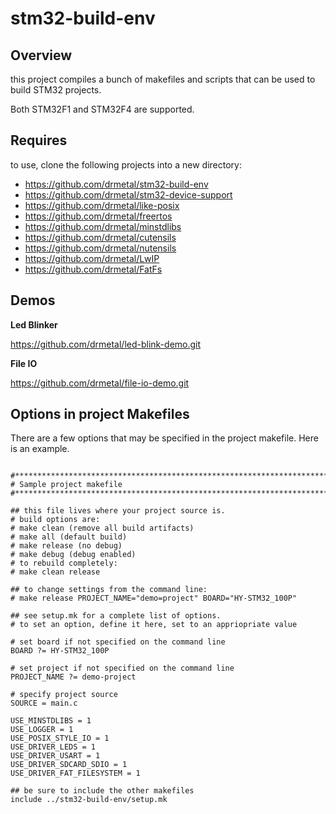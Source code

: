 stm32-build-env
===============

Overview
--------

this project compiles a bunch of makefiles and scripts that can be used to build STM32 projects.

Both STM32F1 and STM32F4 are supported.

Requires
--------

to use, clone the following projects into a new directory:

 - https://github.com/drmetal/stm32-build-env
 - https://github.com/drmetal/stm32-device-support
 - https://github.com/drmetal/like-posix
 - https://github.com/drmetal/freertos
 - https://github.com/drmetal/minstdlibs
 - https://github.com/drmetal/cutensils
 - https://github.com/drmetal/nutensils
 - https://github.com/drmetal/LwIP
 - https://github.com/drmetal/FatFs
 
 
Demos
-----

**Led Blinker**

https://github.com/drmetal/led-blink-demo.git

**File IO**

https://github.com/drmetal/file-io-demo.git


Options in project Makefiles
----------------------------

There are a few options that may be specified in the project makefile. Here is an example.

``` make

#******************************************************************************
# Sample project makefile
#******************************************************************************

## this file lives where your project source is.
# build options are:
# make clean (remove all build artifacts)
# make all (default build)
# make release (no debug)
# make debug (debug enabled)
# to rebuild completely:
# make clean release

## to change settings from the command line:
# make release PROJECT_NAME="demo=project" BOARD="HY-STM32_100P"

## see setup.mk for a complete list of options.
# to set an option, define it here, set to an appriopriate value 

# set board if not specified on the command line
BOARD ?= HY-STM32_100P

# set project if not specified on the command line
PROJECT_NAME ?= demo-project

# specify project source
SOURCE = main.c

USE_MINSTDLIBS = 1
USE_LOGGER = 1
USE_POSIX_STYLE_IO = 1
USE_DRIVER_LEDS = 1
USE_DRIVER_USART = 1
USE_DRIVER_SDCARD_SDIO = 1
USE_DRIVER_FAT_FILESYSTEM = 1

## be sure to include the other makefiles
include ../stm32-build-env/setup.mk
```
